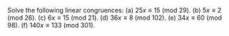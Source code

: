 Solve the following linear congruences:
(a) $25x \equiv 15$ (mod 29).
(b) $5x \equiv 2$ (mod 26).
(c) $6x \equiv 15$ (mod 21).
(d) $36x \equiv 8$ (mod 102).
(e) $34x \equiv 60$ (mod 98).
(f) $140x \equiv 133$ (mod 301).